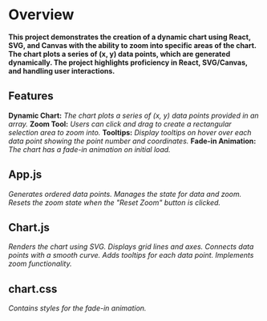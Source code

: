 # Overview
**This project demonstrates the creation of a dynamic chart using React, SVG, and Canvas with the ability to zoom into specific areas of the chart. The chart plots a series of (x, y) data points, which are generated dynamically. The project highlights proficiency in React, SVG/Canvas, and handling user interactions.**

## Features
**Dynamic Chart:** *The chart plots a series of (x, y) data points provided in an array.*
**Zoom Tool:** *Users can click and drag to create a rectangular selection area to zoom into.*
**Tooltips:** *Display tooltips on hover over each data point showing the point number and coordinates.*
**Fade-in Animation:** *The chart has a fade-in animation on initial load.*

## App.js
*Generates ordered data points.
Manages the state for data and zoom.
Resets the zoom state when the "Reset Zoom" button is clicked.*

## Chart.js
*Renders the chart using SVG.
Displays grid lines and axes.
Connects data points with a smooth curve.
Adds tooltips for each data point.
Implements zoom functionality.*

## chart.css
*Contains styles for the fade-in animation.*